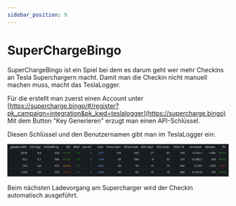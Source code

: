 ```yaml
---
sidebar_position: 9
---
```

# SuperChargeBingo

SuperChargeBingo ist ein Spiel bei dem es darum geht wer mehr Checkins an Tesla Superchargern macht.
Damit man die Checkin nicht manuell machen muss, macht das TeslaLogger.

Für die erstellt man zuerst einen Account unter [https://supercharge.bingo/#/register?pk_campaign=integration&pk_kwd=teslalogger](https://supercharge.bingo)
Mit dem Button "Key Generieren" erzugt man einen API-Schlüssel.

Diesen Schlüssel und den Benutzernamen gibt man im TeslaLogger ein:

![BILD](/img/extras-wallbox-01.png)

Beim nächsten Ladevorgang am Supercharger wird der Checkin automatisch ausgeführt.